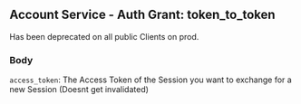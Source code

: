 ## Account Service - Auth Grant: token_to_token

Has been deprecated on all public Clients on prod.

### Body

`access_token`: The Access Token of the Session you want to exchange for a new Session (Doesnt get invalidated)
